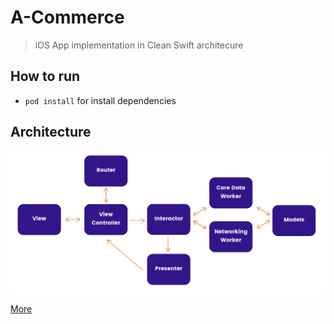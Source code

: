 # A-Commerce

> iOS App implementation in Clean Swift architecure

## How to run
- `pod install` for install dependencies

## Architecture

![Clean Swift](clean-swift.png)

[More](https://clean-swift.com/)
